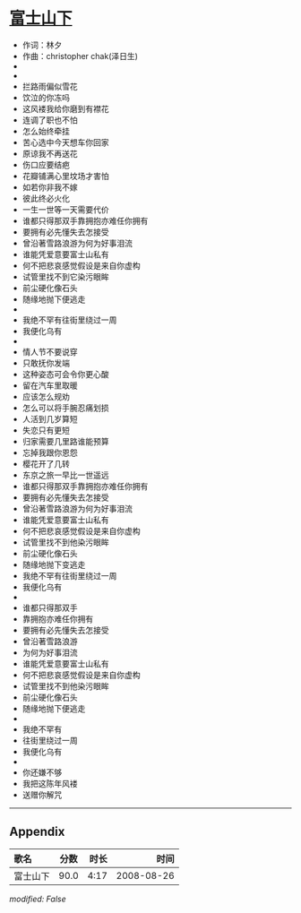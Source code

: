 # [富士山下](https://music.163.com/song?id=64956)

* 作词：林夕
* 作曲：christopher chak(泽日生)
*
*
* 拦路雨偏似雪花
* 饮泣的你冻吗
* 这风褛我给你磨到有襟花
* 连调了职也不怕
* 怎么始终牵挂
* 苦心选中今天想车你回家
* 原谅我不再送花
* 伤口应要结疤
* 花瓣铺满心里坟场才害怕
* 如若你非我不嫁
* 彼此终必火化
* 一生一世等一天需要代价
* 谁都只得那双手靠拥抱亦难任你拥有
* 要拥有必先懂失去怎接受
* 曾沿著雪路浪游为何为好事泪流
* 谁能凭爱意要富士山私有
* 何不把悲哀感觉假设是来自你虚构
* 试管里找不到它染污眼眸
* 前尘硬化像石头
* 随缘地抛下便逃走
* 
* 我绝不罕有往街里绕过一周
* 我便化乌有
* 
* 情人节不要说穿
* 只敢抚你发端
* 这种姿态可会令你更心酸
* 留在汽车里取暖
* 应该怎么规劝
* 怎么可以将手腕忍痛划损
* 人活到几岁算短
* 失恋只有更短
* 归家需要几里路谁能预算
* 忘掉我跟你恩怨
* 樱花开了几转
* 东京之旅一早比一世遥远
* 谁都只得那双手靠拥抱亦难任你拥有
* 要拥有必先懂失去怎接受
* 曾沿著雪路浪游为何为好事泪流
* 谁能凭爱意要富士山私有
* 何不把悲哀感觉假设是来自你虚构
* 试管里找不到他染污眼眸
* 前尘硬化像石头
* 随缘地抛下变逃走
* 我绝不罕有往街里绕过一周
* 我便化乌有
* 
* 谁都只得那双手
* 靠拥抱亦难任你拥有
* 要拥有必先懂失去怎接受
* 曾沿著雪路浪游
* 为何为好事泪流
* 谁能凭爱意要富士山私有
* 何不把悲哀感觉假设是来自你虚构
* 试管里找不到他染污眼眸
* 前尘硬化像石头
* 随缘地抛下便逃走
* 
* 我绝不罕有
* 往街里绕过一周
* 我便化乌有
* 
* 你还嫌不够
* 我把这陈年风褛
* 送赠你解咒


---

## Appendix

|歌名|分数|时长|时间|
|:---|:---:|---:|---:|
|富士山下|90.0|4:17|2008-08-26

*modified: False*